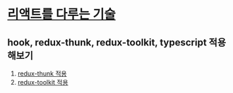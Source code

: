 # [리액트를 다루는 기술](https://book.naver.com/bookdb/book_detail.nhn?bid=13799583)

## hook, redux-thunk, redux-toolkit, typescript 적용해보기

1. [redux-thunk 적용](https://github.com/Ian-90/react_blog_refactor_study/tree/redux_thunk)
2. [redux-toolkit 적용](https://github.com/Ian-90/react_blog_refactor_study/tree/redux_toolkit)
